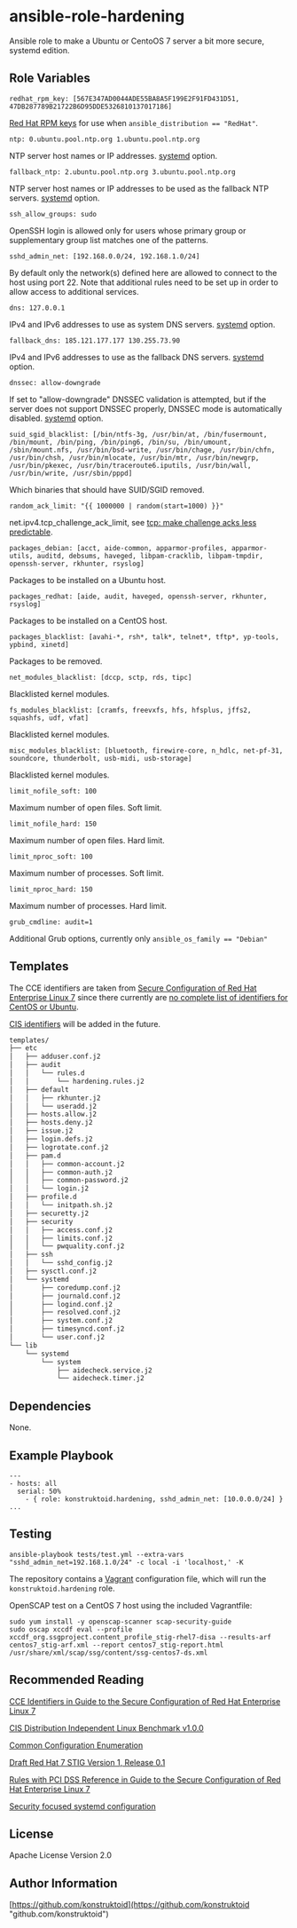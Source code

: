 ansible-role-hardening
=========

Ansible role to make a Ubuntu or CentoOS 7 server a bit more secure, systemd edition.

Role Variables
--------------

    redhat_rpm_key: [567E347AD0044ADE55BA8A5F199E2F91FD431D51, 47DB287789B21722B6D95DDE5326810137017186]
[Red Hat RPM keys](https://access.redhat.com/security/team/key/) for use when `ansible_distribution == "RedHat"`.

    ntp: 0.ubuntu.pool.ntp.org 1.ubuntu.pool.ntp.org
NTP server host names or IP addresses. [systemd](https://github.com/konstruktoid/hardening/blob/master/systemd.adoc#etcsystemdtimesyncdconf) option.

    fallback_ntp: 2.ubuntu.pool.ntp.org 3.ubuntu.pool.ntp.org
NTP server host names or IP addresses to be used as the fallback NTP servers. [systemd](https://github.com/konstruktoid/hardening/blob/master/systemd.adoc#etcsystemdtimesyncdconf) option.

    ssh_allow_groups: sudo
OpenSSH login is allowed only for users whose primary group or supplementary group list matches one of the patterns.

    sshd_admin_net: [192.168.0.0/24, 192.168.1.0/24]
By default only the network(s) defined here are allowed to connect to the host using port 22. Note that additional rules need to be set up in order to allow access to additional services.

    dns: 127.0.0.1
IPv4 and IPv6 addresses to use as system DNS servers. [systemd](https://github.com/konstruktoid/hardening/blob/master/systemd.adoc#etcsystemdresolvedconf) option.

    fallback_dns: 185.121.177.177 130.255.73.90
IPv4 and IPv6 addresses to use as the fallback DNS servers. [systemd](https://github.com/konstruktoid/hardening/blob/master/systemd.adoc#etcsystemdresolvedconf) option.

    dnssec: allow-downgrade
If set to "allow-downgrade" DNSSEC validation is attempted, but if the server does not support DNSSEC properly, DNSSEC mode is automatically disabled. [systemd](https://github.com/konstruktoid/hardening/blob/master/systemd.adoc#etcsystemdresolvedconf) option.

    suid_sgid_blacklist: [/bin/ntfs-3g, /usr/bin/at, /bin/fusermount, /bin/mount, /bin/ping, /bin/ping6, /bin/su, /bin/umount, /sbin/mount.nfs, /usr/bin/bsd-write, /usr/bin/chage, /usr/bin/chfn, /usr/bin/chsh, /usr/bin/mlocate, /usr/bin/mtr, /usr/bin/newgrp, /usr/bin/pkexec, /usr/bin/traceroute6.iputils, /usr/bin/wall, /usr/bin/write, /usr/sbin/pppd]
Which binaries that should have SUID/SGID removed.

    random_ack_limit: "{{ 1000000 | random(start=1000) }}"
net.ipv4.tcp_challenge_ack_limit, see [tcp: make challenge acks less predictable](https://git.kernel.org/cgit/linux/kernel/git/torvalds/linux.git/commit/?id=75ff39ccc1bd5d3c455b6822ab09e533c551f758).

    packages_debian: [acct, aide-common, apparmor-profiles, apparmor-utils, auditd, debsums, haveged, libpam-cracklib, libpam-tmpdir, openssh-server, rkhunter, rsyslog]
Packages to be installed on a Ubuntu host.

    packages_redhat: [aide, audit, haveged, openssh-server, rkhunter, rsyslog]
Packages to be installed on a CentOS host.

    packages_blacklist: [avahi-*, rsh*, talk*, telnet*, tftp*, yp-tools, ypbind, xinetd]
Packages to be removed.

    net_modules_blacklist: [dccp, sctp, rds, tipc]
Blacklisted kernel modules.

    fs_modules_blacklist: [cramfs, freevxfs, hfs, hfsplus, jffs2, squashfs, udf, vfat]
Blacklisted kernel modules.

    misc_modules_blacklist: [bluetooth, firewire-core, n_hdlc, net-pf-31, soundcore, thunderbolt, usb-midi, usb-storage]
Blacklisted kernel modules.

    limit_nofile_soft: 100
Maximum number of open files. Soft limit.

    limit_nofile_hard: 150
Maximum number of open files. Hard limit.

    limit_nproc_soft: 100
Maximum number of processes. Soft limit.

    limit_nproc_hard: 150
Maximum number of processes. Hard limit.

    grub_cmdline: audit=1
Additional Grub options, currently only `ansible_os_family == "Debian"`

Templates
---------

The CCE identifiers are taken from [Secure Configuration of Red Hat Enterprise Linux 7](https://people.redhat.com/swells/scap-security-guide/RHEL/7/output/table-rhel7-cces.html)
since there currently are [no complete list of identifiers for CentOS or Ubuntu](https://static.open-scap.org/).

[CIS identifiers](https://benchmarks.cisecurity.org/downloads/show-single/index.cfm?file=independentlinux.100) will be added in the future.

```sh
templates/
├── etc
│   ├── adduser.conf.j2
│   ├── audit
│   │   └── rules.d
│   │       └── hardening.rules.j2
│   ├── default
│   │   ├── rkhunter.j2
│   │   └── useradd.j2
│   ├── hosts.allow.j2
│   ├── hosts.deny.j2
│   ├── issue.j2
│   ├── login.defs.j2
│   ├── logrotate.conf.j2
│   ├── pam.d
│   │   ├── common-account.j2
│   │   ├── common-auth.j2
│   │   ├── common-password.j2
│   │   └── login.j2
│   ├── profile.d
│   │   └── initpath.sh.j2
│   ├── securetty.j2
│   ├── security
│   │   ├── access.conf.j2
│   │   ├── limits.conf.j2
│   │   └── pwquality.conf.j2
│   ├── ssh
│   │   └── sshd_config.j2
│   ├── sysctl.conf.j2
│   └── systemd
│       ├── coredump.conf.j2
│       ├── journald.conf.j2
│       ├── logind.conf.j2
│       ├── resolved.conf.j2
│       ├── system.conf.j2
│       ├── timesyncd.conf.j2
│       └── user.conf.j2
└── lib
    └── systemd
        └── system
            ├── aidecheck.service.j2
            └── aidecheck.timer.j2
```

Dependencies
------------

None.

Example Playbook
----------------

```shell
---
- hosts: all
  serial: 50%
    - { role: konstruktoid.hardening, sshd_admin_net: [10.0.0.0/24] }
...
```

Testing
-------

```shell
ansible-playbook tests/test.yml --extra-vars "sshd_admin_net=192.168.1.0/24" -c local -i 'localhost,' -K
```

The repository contains a [Vagrant](https://www.vagrantup.com/ "Vagrant")
configuration file, which will run the `konstruktoid.hardening` role.

OpenSCAP test on a CentOS 7 host using the included Vagrantfile:

```shell
sudo yum install -y openscap-scanner scap-security-guide
sudo oscap xccdf eval --profile xccdf_org.ssgproject.content_profile_stig-rhel7-disa --results-arf centos7_stig-arf.xml --report centos7_stig-report.html /usr/share/xml/scap/ssg/content/ssg-centos7-ds.xml
```

Recommended Reading
-------------------

[CCE Identifiers in Guide to the Secure Configuration of Red Hat Enterprise Linux 7](https://people.redhat.com/swells/scap-security-guide/RHEL/7/output/table-rhel7-cces.html)

[CIS Distribution Independent Linux Benchmark v1.0.0](https://benchmarks.cisecurity.org/downloads/show-single/index.cfm?file=independentlinux.100)

[Common Configuration Enumeration](https://nvd.nist.gov/cce/index.cfm)

[Draft Red Hat 7 STIG Version 1, Release 0.1](http://iase.disa.mil/stigs/os/unix-linux/Pages/index.aspx)

[Rules with PCI DSS Reference in Guide to the Secure Configuration of Red Hat Enterprise Linux 7](https://people.redhat.com/swells/scap-security-guide/RHEL/7/output/table-rhel7-pcidss.html)

[Security focused systemd configuration](https://github.com/konstruktoid/hardening/blob/master/systemd.adoc)

License
-------

Apache License Version 2.0

Author Information
------------------

[https://github.com/konstruktoid](https://github.com/konstruktoid "github.com/konstruktoid")
